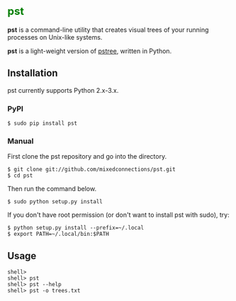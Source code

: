 # <font size =5 color=green>**pst**</font>

**pst** is a command-line utility that creates visual trees of your running processes on Unix-like systems. 

**pst** is a light-weight version of [pstree](https://en.wikipedia.org/wiki/Pstree), written in Python. 

## Installation

pst currently supports Python 2.x-3.x.

### PyPI

    $ sudo pip install pst

### Manual

First clone the pst repository and go into the directory.

    $ git clone git://github.com/mixedconnections/pst.git
    $ cd pst

Then run the command below.

    $ sudo python setup.py install

If you don't have root permission (or don't want to install pst with sudo), try:

    $ python setup.py install --prefix=~/.local
    $ export PATH=~/.local/bin:$PATH

## Usage

    shell> 
    shell> pst
    shell> pst --help
    shell> pst -o trees.txt

